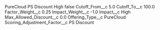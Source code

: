 <?xml version="1.0" encoding="UTF-8"?>
<CustomMetadata xmlns="http://soap.sforce.com/2006/04/metadata" xmlns:xsi="http://www.w3.org/2001/XMLSchema-instance" xmlns:xsd="http://www.w3.org/2001/XMLSchema">
    <label>PureCloud PS Discount High</label>
    <protected>false</protected>
    <values>
        <field>Cutoff_From__c</field>
        <value xsi:type="xsd:double">5.0</value>
    </values>
    <values>
        <field>Cutoff_To__c</field>
        <value xsi:type="xsd:double">100.0</value>
    </values>
    <values>
        <field>Factor_Weight__c</field>
        <value xsi:type="xsd:double">0.25</value>
    </values>
    <values>
        <field>Impact_Weight__c</field>
        <value xsi:type="xsd:double">-1.0</value>
    </values>
    <values>
        <field>Impact__c</field>
        <value xsi:type="xsd:string">High</value>
    </values>
    <values>
        <field>Max_Allowed_Discount__c</field>
        <value xsi:type="xsd:double">0.0</value>
    </values>
    <values>
        <field>Offering_Type__c</field>
        <value xsi:type="xsd:string">PureCloud</value>
    </values>
    <values>
        <field>Scoring_Adjustment_Factor__c</field>
        <value xsi:type="xsd:string">PS Discount</value>
    </values>
</CustomMetadata>
